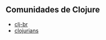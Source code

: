 ## Comunidades de Clojure

- [clj-br](https://github.com/clj-br)
- [clojurians](http://clojurians.net/)
